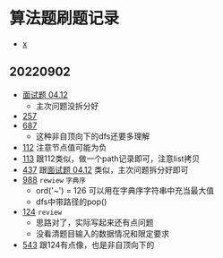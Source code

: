 # 算法题刷题记录

- [x](leetcode/editor/cn/x.py)


## 20220902

- [面试题 04.12](leetcode/editor/cn/面试题%2004.12.py) 
    - 主次问题没拆分好
- [257](leetcode/editor/cn/257.py) 
- [687](leetcode/editor/cn/687.py)
    - 这种非自顶向下的dfs还要多理解
- [112](leetcode/editor/cn/112.py)  注意节点值可能为负
- [113](leetcode/editor/cn/113.py)  跟112类似，做一个path记录即可，注意list拷贝
- [437](leetcode/editor/cn/437.py)  跟[面试题 04.12](leetcode/editor/cn/面试题%2004.12.py) 类似，主次问题拆分好即可
- [988](leetcode/editor/cn/988.py)  `rewiew` `字典序`
  - ord('~') = 126 可以用在字典序字符串中充当最大值
  - dfs中带路径的pop()
- [124](leetcode/editor/cn/124.py)  `review`
  - 思路对了，实际写起来还有点问题
  - 没看清题目输入的数据情况和限定要求
- [543](leetcode/editor/cn/543.py) 跟124有点像，也是非自顶向下的
